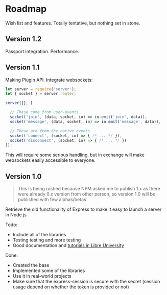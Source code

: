 # Roadmap

Wish list and features. Totally tentative, but nothing set in stone.


## Version 1.2

Passport integration. Performance.


## Version 1.1

Making Plugin API. Integrate websockets:

```js
let server = require('server');
let { socket } = server.router;

server({}, [

  // These come from user-events
  socket('join', (data, socket, io) => io.emit('join', data)),
  socket('message', (data, socket, io) => io.emit('message', data)),

  // These are from the native events
  socket('connect', (socket, io) => { /* ... */ }),
  socket('disconnect', (socket, io) => { /* ... */ })
]);
```

This will require some serious handling, but in exchange will make websockets easily accessible to everyone.



## Version 1.0

> This is being rushed because NPM asked me to publish 1.x as there were already 0.x version from other person, so version 1.0 will be published with few alphas/betas

Retrieve the old functionality of Express to make it easy to launch a server in Node.js

Todo:

- Include all of the libraries
- Testing testing and more testing
- Good documentation and [tutorials in Libre University](https://en.libre.university/subject/4kitSFzUe)

Done:

- Created the base
- Implemented some of the libraries
- Use it in real-world projects
- Make sure that the express-session is secure with the secret (session usage depend on whether the token is provided or not)
